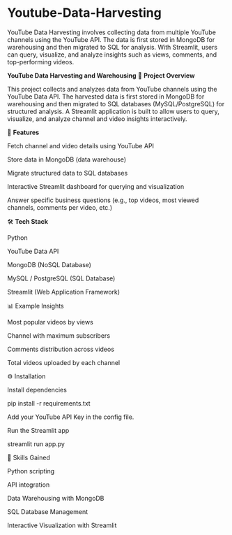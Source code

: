 # Youtube-Data-Harvesting
YouTube Data Harvesting involves collecting data from multiple YouTube channels using the YouTube API. The data is first stored in MongoDB for warehousing and then migrated to SQL for analysis. With Streamlit, users can query, visualize, and analyze insights such as views, comments, and top-performing videos.

**YouTube Data Harvesting and Warehousing**
📌 **Project Overview**

This project collects and analyzes data from YouTube channels using the YouTube Data API. The harvested data is first stored in MongoDB for warehousing and then migrated to SQL databases (MySQL/PostgreSQL) for structured analysis. A Streamlit application is built to allow users to query, visualize, and analyze channel and video insights interactively.

🚀 **Features**

Fetch channel and video details using YouTube API

Store data in MongoDB (data warehouse)

Migrate structured data to SQL databases

Interactive Streamlit dashboard for querying and visualization

Answer specific business questions (e.g., top videos, most viewed channels, comments per video, etc.)

🛠️ **Tech Stack**

Python

YouTube Data API

MongoDB (NoSQL Database)

MySQL / PostgreSQL (SQL Database)

Streamlit (Web Application Framework)

📊 Example Insights

Most popular videos by views

Channel with maximum subscribers

Comments distribution across videos

Total videos uploaded by each channel

⚙️ Installation

Install dependencies

pip install -r requirements.txt


Add your YouTube API Key in the config file.

Run the Streamlit app

streamlit run app.py

🙌 Skills Gained

Python scripting

API integration

Data Warehousing with MongoDB

SQL Database Management

Interactive Visualization with Streamlit
